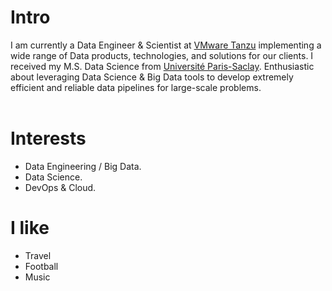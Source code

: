 
# Intro
I am currently a Data Engineer & Scientist at [VMware Tanzu](https://www.vmware.com) implementing a wide range of Data products, technologies, and solutions for our clients. I received my M.S. Data Science from [Université Paris-Saclay](https://www.universite-paris-saclay.fr/en). Enthusiastic about leveraging Data Science & Big Data tools to develop extremely efficient and reliable data pipelines for large-scale problems.
<br/><br/>


# Interests

- Data Engineering / Big Data.
- Data Science.
- DevOps & Cloud.


# I like

- Travel
- Football
- Music


